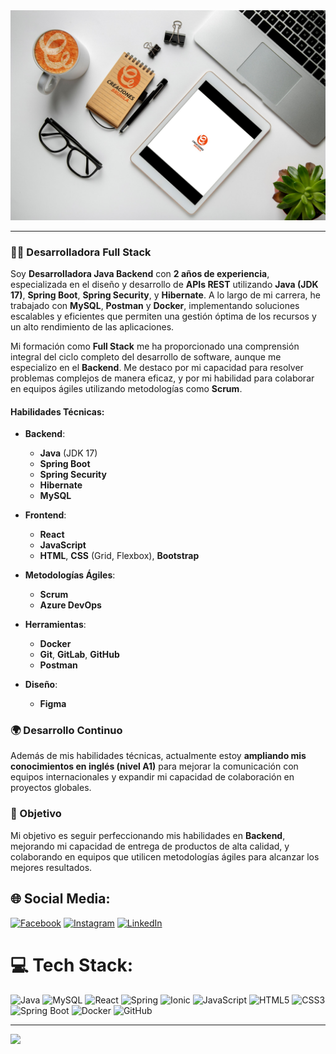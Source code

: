 <div>
  <img src="/portadacb.svg">
</div>

---


### 👩‍💻 Desarrolladora Full Stack

Soy **Desarrolladora Java Backend** con **2 años de experiencia**, especializada en el diseño y desarrollo de **APIs REST** utilizando **Java (JDK 17)**, **Spring Boot**, **Spring Security**, y **Hibernate**. A lo largo de mi carrera, he trabajado con **MySQL**, **Postman** y **Docker**, implementando soluciones escalables y eficientes que permiten una gestión óptima de los recursos y un alto rendimiento de las aplicaciones.

Mi formación como **Full Stack** me ha proporcionado una comprensión integral del ciclo completo del desarrollo de software, aunque me especializo en el **Backend**. Me destaco por mi capacidad para resolver problemas complejos de manera eficaz, y por mi habilidad para colaborar en equipos ágiles utilizando metodologías como **Scrum**.


#### Habilidades Técnicas:
- **Backend**:
  - **Java** (JDK 17)
  - **Spring Boot** 
  - **Spring Security**
  - **Hibernate**
  - **MySQL**
    
- **Frontend**:
  - **React**
  - **JavaScript**
  - **HTML**, **CSS** (Grid, Flexbox), **Bootstrap**
    
- **Metodologías Ágiles**:
  - **Scrum**
  - **Azure DevOps**
- **Herramientas**:
  - **Docker**
  - **Git**, **GitLab**, **GitHub**
  - **Postman**
    
- **Diseño**:
  - **Figma**

### 🌍 Desarrollo Continuo
Además de mis habilidades técnicas, actualmente estoy **ampliando mis conocimientos en inglés (nivel A1)** para mejorar la comunicación con equipos internacionales y expandir mi capacidad de colaboración en proyectos globales.



### 🚀 Objetivo
Mi objetivo es seguir perfeccionando mis habilidades en **Backend**, mejorando mi capacidad de entrega de productos de alta calidad, y colaborando en equipos que utilicen metodologías ágiles para alcanzar los mejores resultados.






## 🌐 Social Media:
[![Facebook](https://img.shields.io/badge/Facebook-%231877F2.svg?style=for-the-badge&logo=Facebook&logoColor=white)](https://www.facebook.com/creacionesbrunilaMarketing)
[![Instagram](https://img.shields.io/badge/Instagram-%23E4405F.svg?style=for-the-badge&logo=Instagram&logoColor=white)](https://www.instagram.com/creaciones_brunila/)
[![LinkedIn](https://img.shields.io/badge/LinkedIn-%230077B5.svg?style=for-the-badge&logo=linkedin&logoColor=white)](https://www.linkedin.com/in/creacionesbrunila/)



# 💻 Tech Stack:

![Java](https://img.shields.io/badge/java-%23ED8B00.svg?style=for-the-badge&logo=openjdk&logoColor=white) 
![MySQL](https://img.shields.io/badge/mysql-%2300000f.svg?style=for-the-badge&logo=mysql&logoColor=white) 
![React](https://img.shields.io/badge/react-%2320232a.svg?style=for-the-badge&logo=react&logoColor=%2361DAFB) 
![Spring](https://img.shields.io/badge/spring-%236DB33F.svg?style=for-the-badge&logo=spring&logoColor=white) 
![Ionic](https://img.shields.io/badge/Ionic-%233880FF.svg?style=for-the-badge&logo=Ionic&logoColor=white) 
![JavaScript](https://img.shields.io/badge/javascript-%23323330.svg?style=for-the-badge&logo=javascript&logoColor=%23F7DF1E) 
![HTML5](https://img.shields.io/badge/html5-%23E34F26.svg?style=for-the-badge&logo=html5&logoColor=white) 
![CSS3](https://img.shields.io/badge/css3-%231572B6.svg?style=for-the-badge&logo=css3&logoColor=white) 
![Spring Boot](https://img.shields.io/badge/Spring%20Boot-%236DB33F.svg?style=for-the-badge&logo=springboot&logoColor=white)
![Docker](https://img.shields.io/badge/Docker-%232496ED.svg?style=for-the-badge&logo=docker&logoColor=white)
![GitHub](https://img.shields.io/badge/GitHub-%23121011.svg?style=for-the-badge&logo=github&logoColor=white)





---
[![](https://visitcount.itsvg.in/api?id=sofia1988&icon=0&color=0)](https://visitcount.itsvg.in)

<!-- Proudly created with GPRM ( https://gprm.itsvg.in ) -->



